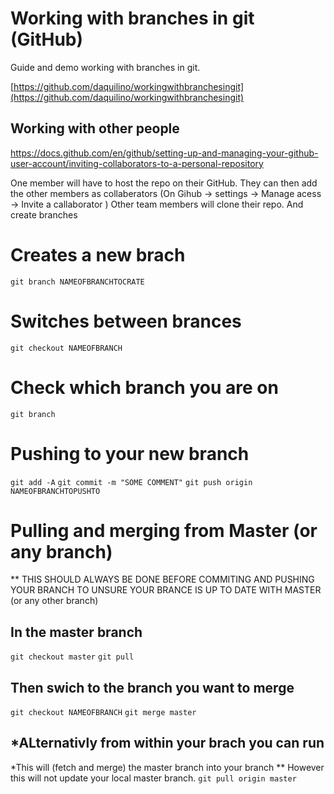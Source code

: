 # Working with branches in git (GitHub)
Guide and demo working with branches in git.

[https://github.com/daquilino/workingwithbranchesingit](https://github.com/daquilino/workingwithbranchesingit)

## Working with other people
https://docs.github.com/en/github/setting-up-and-managing-your-github-user-account/inviting-collaborators-to-a-personal-repository

One member will have to host the repo on their GitHub.
They can then add the other members as collaberators
(On Gihub -> settings -> Manage acess -> Invite a callaborator ) 
Other team members will clone their repo. And create branches


# Creates a new brach
`git branch NAMEOFBRANCHTOCRATE`

# Switches between brances
`git checkout NAMEOFBRANCH`

# Check which branch you are on
`git branch`

#  Pushing to your new branch

`git add -A`
`git commit -m "SOME COMMENT"`
`git push origin NAMEOFBRANCHTOPUSHTO`


# Pulling and merging from Master (or any branch)
** THIS SHOULD ALWAYS BE DONE BEFORE COMMITING AND PUSHING YOUR BRANCH TO UNSURE YOUR BRANCE IS UP TO DATE WITH MASTER (or any other branch)

## In the master branch
`git checkout master`
`git pull`

## Then swich to the branch you want to merge
`git checkout NAMEOFBRANCH`
`git merge master`

## *ALternativly from within your brach you can run
*This will (fetch and merge) the master branch into your branch
** However this will not update your local master branch.
`git pull origin master`